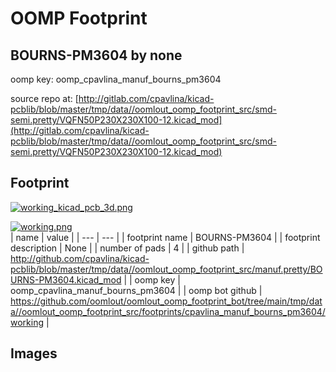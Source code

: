 # OOMP Footprint  
## BOURNS-PM3604  by none  
  
oomp key: oomp_cpavlina_manuf_bourns_pm3604  
  
source repo at: [http://gitlab.com/cpavlina/kicad-pcblib/blob/master/tmp/data//oomlout_oomp_footprint_src/smd-semi.pretty/VQFN50P230X230X100-12.kicad_mod](http://gitlab.com/cpavlina/kicad-pcblib/blob/master/tmp/data//oomlout_oomp_footprint_src/smd-semi.pretty/VQFN50P230X230X100-12.kicad_mod)  
## Footprint  
  
[![working_kicad_pcb_3d.png](working_kicad_pcb_3d_600.png)](working_kicad_pcb_3d.png)  
  
[![working.png](working_600.png)](working.png)  
| name | value | 
| --- | --- | 
| footprint name | BOURNS-PM3604 | 
| footprint description | None | 
| number of pads | 4 | 
| github path | http://github.com/cpavlina/kicad-pcblib/blob/master/tmp/data//oomlout_oomp_footprint_src/manuf.pretty/BOURNS-PM3604.kicad_mod | 
| oomp key | oomp_cpavlina_manuf_bourns_pm3604 | 
| oomp bot github | https://github.com/oomlout/oomlout_oomp_footprint_bot/tree/main/tmp/data//oomlout_oomp_footprint_src/footprints/cpavlina_manuf_bourns_pm3604/working | 
## Images  
